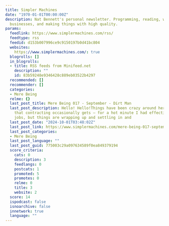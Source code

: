 ```yaml
---
title: Simpler Machines
date: "1970-01-01T00:00:00Z"
description: Nat Bennett's personal newsletter. Programming, reading, writing, running
  businesses, and making things with high quality.
params:
  feedlink: https://www.simplermachines.com/rss/
  feedtype: rss
  feedid: d153b007996ce9c9150197b0d41bc804
  websites:
    https://www.simplermachines.com/: true
  blogrolls: []
  in_blogrolls:
  - title: RSS feeds from Minifeed.net
    description: ""
    id: 83b59248e9346428c889eb03522b4297
  recommended: []
  recommender: []
  categories:
  - Mere Being
  relme: {}
  last_post_title: Mere Being 017 - September - Dirt Man
  last_post_description: Hello! Hello!Things have been crazy around here, in the way
    that contracting occasionally gets — for a hot minute I had effectively three
    jobs, but things are wrapping up and settling in and
  last_post_date: "2024-10-01T03:48:02Z"
  last_post_link: https://www.simplermachines.com/mere-being-017-september-dirt-man/
  last_post_categories:
  - Mere Being
  last_post_language: ""
  last_post_guid: 775003c29a097634589f0ea849379194
  score_criteria:
    cats: 0
    description: 3
    feedlangs: 0
    postcats: 1
    promoted: 5
    promotes: 0
    relme: 0
    title: 3
    website: 2
  score: 14
  ispodcast: false
  isnoarchive: false
  innetwork: true
  language: ""
---
```

